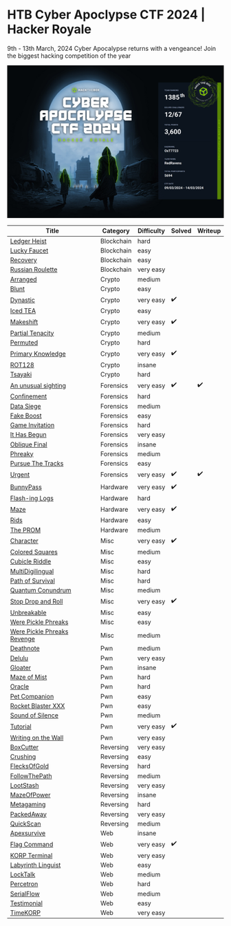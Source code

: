 # HTB Cyber Apoclypse CTF 2024 | Hacker Royale 

9th - 13th March, 2024
Cyber Apocalypse returns with a vengeance! Join the biggest hacking competition of the year

![alt text](cert.png)

| Title | Category | Difficulty | Solved | Writeup |
| --- | --- | --- | --- | --- |
| [Ledger Heist](Blockchain/Ledger%20Heist/readme.md) | Blockchain | hard |  |  |
| [Lucky Faucet](Blockchain/Lucky%20Faucet/readme.md) | Blockchain | easy |  |  |
| [Recovery](Blockchain/Recovery/readme.md) | Blockchain | easy |  |  |
| [Russian Roulette](Blockchain/Russian%20Roulette/readme.md) | Blockchain | very easy |  |  |
| [Arranged](Crypto/Arranged/readme.md) | Crypto | medium |  |  |
| [Blunt](Crypto/Blunt/readme.md) | Crypto | easy |  |  |
| [Dynastic](Crypto/Dynastic/readme.md) | Crypto | very easy | :heavy_check_mark: |  |
| [Iced TEA](Crypto/Iced%20TEA/readme.md) | Crypto | easy |  |  |
| [Makeshift](Crypto/Makeshift/readme.md) | Crypto | very easy | :heavy_check_mark: |  |
| [Partial Tenacity](Crypto/Partial%20Tenacity/readme.md) | Crypto | medium |  |  |
| [Permuted](Crypto/Permuted/readme.md) | Crypto | hard |  |  |
| [Primary Knowledge](Crypto/Primary%20Knowledge/readme.md) | Crypto | very easy | :heavy_check_mark: |  |
| [ROT128](Crypto/ROT128/readme.md) | Crypto | insane |  |  |
| [Tsayaki](Crypto/Tsayaki/readme.md) | Crypto | hard |  |  |
| [An unusual sighting](Forensics/An%20unusual%20sighting/readme.md) | Forensics | very easy | :heavy_check_mark: | :heavy_check_mark: |
| [Confinement](Forensics/Confinement/readme.md) | Forensics | hard |  |  |
| [Data Siege](Forensics/Data%20Siege/readme.md) | Forensics | medium |  |  |
| [Fake Boost](Forensics/Fake%20Boost/readme.md) | Forensics | easy |  |  |
| [Game Invitation](Forensics/Game%20Invitation/readme.md) | Forensics | hard |  |  |
| [It Has Begun](Forensics/It%20Has%20Begun/readme.md) | Forensics | very easy |  |  |
| [Oblique Final](Forensics/Oblique%20Final/readme.md) | Forensics | insane |  |  |
| [Phreaky](Forensics/Phreaky/readme.md) | Forensics | medium |  |  |
| [Pursue The Tracks](Forensics/Pursue%20The%20Tracks/readme.md) | Forensics | easy |  |  |
| [Urgent](Forensics/Urgent/readme.md) | Forensics | very easy | :heavy_check_mark: | :heavy_check_mark: |
| [BunnyPass](Hardware/BunnyPass/readme.md) | Hardware | very easy | :heavy_check_mark: |  |
| [Flash-ing Logs](Hardware/Flash-ing%20Logs/readme.md) | Hardware | hard |  |  |
| [Maze](Hardware/Maze/readme.md) | Hardware | very easy | :heavy_check_mark: |  |
| [Rids](Hardware/Rids/readme.md) | Hardware | easy |  |  |
| [The PROM](Hardware/The%20PROM/readme.md) | Hardware | medium |  |  |
| [Character](Misc/Character/readme.md) | Misc | very easy | :heavy_check_mark: |  |
| [Colored Squares](Misc/Colored%20Squares/readme.md) | Misc | medium |  |  |
| [Cubicle Riddle](Misc/Cubicle%20Riddle/readme.md) | Misc | easy |  |  |
| [MultiDigilingual](Misc/MultiDigilingual/readme.md) | Misc | hard |  |  |
| [Path of Survival](Misc/Path%20of%20Survival/readme.md) | Misc | hard |  |  |
| [Quantum Conundrum](Misc/Quantum%20Conundrum/readme.md) | Misc | medium |  |  |
| [Stop Drop and Roll](Misc/Stop%20Drop%20and%20Roll/readme.md) | Misc | very easy | :heavy_check_mark: |  |
| [Unbreakable](Misc/Unbreakable/readme.md) | Misc | easy |  |  |
| [Were Pickle Phreaks](Misc/Were%20Pickle%20Phreaks/readme.md) | Misc | easy |  |  |
| [Were Pickle Phreaks Revenge](Misc/Were%20Pickle%20Phreaks%20Revenge/readme.md) | Misc | medium |  |  |
| [Deathnote](Pwn/Deathnote/readme.md) | Pwn | medium |  |  |
| [Delulu](Pwn/Delulu/readme.md) | Pwn | very easy |  |  |
| [Gloater](Pwn/Gloater/readme.md) | Pwn | insane |  |  |
| [Maze of Mist](Pwn/Maze%20of%20Mist/readme.md) | Pwn | hard |  |  |
| [Oracle](Pwn/Oracle/readme.md) | Pwn | hard |  |  |
| [Pet Companion](Pwn/Pet%20Companion/readme.md) | Pwn | easy |  |  |
| [Rocket Blaster XXX](Pwn/Rocket%20Blaster%20XXX/readme.md) | Pwn | easy |  |  |
| [Sound of Silence](Pwn/Sound%20of%20Silence/readme.md) | Pwn | medium |  |  |
| [Tutorial](Pwn/Tutorial/readme.md) | Pwn | very easy | :heavy_check_mark: |  |
| [Writing on the Wall](Pwn/Writing%20on%20the%20Wall/readme.md) | Pwn | very easy |  |  |
| [BoxCutter](Reversing/BoxCutter/readme.md) | Reversing | very easy |  |  |
| [Crushing](Reversing/Crushing/readme.md) | Reversing | easy |  |  |
| [FlecksOfGold](Reversing/FlecksOfGold/readme.md) | Reversing | hard |  |  |
| [FollowThePath](Reversing/FollowThePath/readme.md) | Reversing | medium |  |  |
| [LootStash](Reversing/LootStash/readme.md) | Reversing | very easy |  |  |
| [MazeOfPower](Reversing/MazeOfPower/readme.md) | Reversing | insane |  |  |
| [Metagaming](Reversing/Metagaming/readme.md) | Reversing | hard |  |  |
| [PackedAway](Reversing/PackedAway/readme.md) | Reversing | very easy |  |  |
| [QuickScan](Reversing/QuickScan/readme.md) | Reversing | medium |  |  |
| [Apexsurvive](Web/Apexsurvive/readme.md) | Web | insane |  |  |
| [Flag Command](Web/Flag%20Command/readme.md) | Web | very easy | :heavy_check_mark: |  |
| [KORP Terminal](Web/KORP%20Terminal/readme.md) | Web | very easy |  |  |
| [Labyrinth Linguist](Web/Labyrinth%20Linguist/readme.md) | Web | easy |  |  |
| [LockTalk](Web/LockTalk/readme.md) | Web | medium |  |  |
| [Percetron](Web/Percetron/readme.md) | Web | hard |  |  |
| [SerialFlow](Web/SerialFlow/readme.md) | Web | medium |  |  |
| [Testimonial](Web/Testimonial/readme.md) | Web | easy |  |  |
| [TimeKORP](Web/TimeKORP/readme.md) | Web | very easy |  |  |
